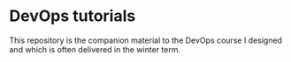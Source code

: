 # DevOps tutorials

This repository is the companion material to the DevOps course I designed and which is often delivered in the winter term. 
